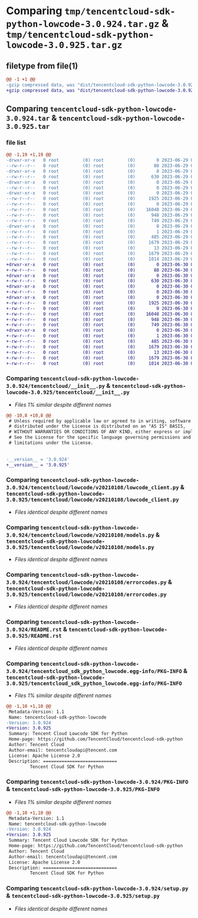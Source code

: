 # Comparing `tmp/tencentcloud-sdk-python-lowcode-3.0.924.tar.gz` & `tmp/tencentcloud-sdk-python-lowcode-3.0.925.tar.gz`

## filetype from file(1)

```diff
@@ -1 +1 @@
-gzip compressed data, was "dist/tencentcloud-sdk-python-lowcode-3.0.924.tar", last modified: Thu Jun 29 00:37:35 2023, max compression
+gzip compressed data, was "dist/tencentcloud-sdk-python-lowcode-3.0.925.tar", last modified: Fri Jun 30 02:17:14 2023, max compression
```

## Comparing `tencentcloud-sdk-python-lowcode-3.0.924.tar` & `tencentcloud-sdk-python-lowcode-3.0.925.tar`

### file list

```diff
@@ -1,19 +1,19 @@
-drwxr-xr-x   0 root         (0) root         (0)        0 2023-06-29 00:37:35.000000 tencentcloud-sdk-python-lowcode-3.0.924/
--rw-r--r--   0 root         (0) root         (0)       88 2023-06-29 00:37:35.000000 tencentcloud-sdk-python-lowcode-3.0.924/setup.cfg
-drwxr-xr-x   0 root         (0) root         (0)        0 2023-06-29 00:37:35.000000 tencentcloud-sdk-python-lowcode-3.0.924/tencentcloud/
--rw-r--r--   0 root         (0) root         (0)      630 2023-06-29 00:37:35.000000 tencentcloud-sdk-python-lowcode-3.0.924/tencentcloud/__init__.py
-drwxr-xr-x   0 root         (0) root         (0)        0 2023-06-29 00:37:35.000000 tencentcloud-sdk-python-lowcode-3.0.924/tencentcloud/lowcode/
--rw-r--r--   0 root         (0) root         (0)        0 2023-06-29 00:37:35.000000 tencentcloud-sdk-python-lowcode-3.0.924/tencentcloud/lowcode/__init__.py
-drwxr-xr-x   0 root         (0) root         (0)        0 2023-06-29 00:37:35.000000 tencentcloud-sdk-python-lowcode-3.0.924/tencentcloud/lowcode/v20210108/
--rw-r--r--   0 root         (0) root         (0)     1925 2023-06-29 00:37:35.000000 tencentcloud-sdk-python-lowcode-3.0.924/tencentcloud/lowcode/v20210108/lowcode_client.py
--rw-r--r--   0 root         (0) root         (0)        0 2023-06-29 00:37:35.000000 tencentcloud-sdk-python-lowcode-3.0.924/tencentcloud/lowcode/v20210108/__init__.py
--rw-r--r--   0 root         (0) root         (0)    16048 2023-06-29 00:37:35.000000 tencentcloud-sdk-python-lowcode-3.0.924/tencentcloud/lowcode/v20210108/models.py
--rw-r--r--   0 root         (0) root         (0)      948 2023-06-29 00:37:35.000000 tencentcloud-sdk-python-lowcode-3.0.924/tencentcloud/lowcode/v20210108/errorcodes.py
--rw-r--r--   0 root         (0) root         (0)      749 2023-06-29 00:37:35.000000 tencentcloud-sdk-python-lowcode-3.0.924/README.rst
-drwxr-xr-x   0 root         (0) root         (0)        0 2023-06-29 00:37:35.000000 tencentcloud-sdk-python-lowcode-3.0.924/tencentcloud_sdk_python_lowcode.egg-info/
--rw-r--r--   0 root         (0) root         (0)        1 2023-06-29 00:37:35.000000 tencentcloud-sdk-python-lowcode-3.0.924/tencentcloud_sdk_python_lowcode.egg-info/dependency_links.txt
--rw-r--r--   0 root         (0) root         (0)      485 2023-06-29 00:37:35.000000 tencentcloud-sdk-python-lowcode-3.0.924/tencentcloud_sdk_python_lowcode.egg-info/SOURCES.txt
--rw-r--r--   0 root         (0) root         (0)     1679 2023-06-29 00:37:35.000000 tencentcloud-sdk-python-lowcode-3.0.924/tencentcloud_sdk_python_lowcode.egg-info/PKG-INFO
--rw-r--r--   0 root         (0) root         (0)       13 2023-06-29 00:37:35.000000 tencentcloud-sdk-python-lowcode-3.0.924/tencentcloud_sdk_python_lowcode.egg-info/top_level.txt
--rw-r--r--   0 root         (0) root         (0)     1679 2023-06-29 00:37:35.000000 tencentcloud-sdk-python-lowcode-3.0.924/PKG-INFO
--rw-r--r--   0 root         (0) root         (0)     1014 2023-06-29 00:37:35.000000 tencentcloud-sdk-python-lowcode-3.0.924/setup.py
+drwxr-xr-x   0 root         (0) root         (0)        0 2023-06-30 02:17:14.000000 tencentcloud-sdk-python-lowcode-3.0.925/
+-rw-r--r--   0 root         (0) root         (0)       88 2023-06-30 02:17:14.000000 tencentcloud-sdk-python-lowcode-3.0.925/setup.cfg
+drwxr-xr-x   0 root         (0) root         (0)        0 2023-06-30 02:17:14.000000 tencentcloud-sdk-python-lowcode-3.0.925/tencentcloud/
+-rw-r--r--   0 root         (0) root         (0)      630 2023-06-30 02:17:14.000000 tencentcloud-sdk-python-lowcode-3.0.925/tencentcloud/__init__.py
+drwxr-xr-x   0 root         (0) root         (0)        0 2023-06-30 02:17:14.000000 tencentcloud-sdk-python-lowcode-3.0.925/tencentcloud/lowcode/
+-rw-r--r--   0 root         (0) root         (0)        0 2023-06-30 02:17:14.000000 tencentcloud-sdk-python-lowcode-3.0.925/tencentcloud/lowcode/__init__.py
+drwxr-xr-x   0 root         (0) root         (0)        0 2023-06-30 02:17:14.000000 tencentcloud-sdk-python-lowcode-3.0.925/tencentcloud/lowcode/v20210108/
+-rw-r--r--   0 root         (0) root         (0)     1925 2023-06-30 02:17:14.000000 tencentcloud-sdk-python-lowcode-3.0.925/tencentcloud/lowcode/v20210108/lowcode_client.py
+-rw-r--r--   0 root         (0) root         (0)        0 2023-06-30 02:17:14.000000 tencentcloud-sdk-python-lowcode-3.0.925/tencentcloud/lowcode/v20210108/__init__.py
+-rw-r--r--   0 root         (0) root         (0)    16048 2023-06-30 02:17:14.000000 tencentcloud-sdk-python-lowcode-3.0.925/tencentcloud/lowcode/v20210108/models.py
+-rw-r--r--   0 root         (0) root         (0)      948 2023-06-30 02:17:14.000000 tencentcloud-sdk-python-lowcode-3.0.925/tencentcloud/lowcode/v20210108/errorcodes.py
+-rw-r--r--   0 root         (0) root         (0)      749 2023-06-30 02:17:14.000000 tencentcloud-sdk-python-lowcode-3.0.925/README.rst
+drwxr-xr-x   0 root         (0) root         (0)        0 2023-06-30 02:17:14.000000 tencentcloud-sdk-python-lowcode-3.0.925/tencentcloud_sdk_python_lowcode.egg-info/
+-rw-r--r--   0 root         (0) root         (0)        1 2023-06-30 02:17:14.000000 tencentcloud-sdk-python-lowcode-3.0.925/tencentcloud_sdk_python_lowcode.egg-info/dependency_links.txt
+-rw-r--r--   0 root         (0) root         (0)      485 2023-06-30 02:17:14.000000 tencentcloud-sdk-python-lowcode-3.0.925/tencentcloud_sdk_python_lowcode.egg-info/SOURCES.txt
+-rw-r--r--   0 root         (0) root         (0)     1679 2023-06-30 02:17:14.000000 tencentcloud-sdk-python-lowcode-3.0.925/tencentcloud_sdk_python_lowcode.egg-info/PKG-INFO
+-rw-r--r--   0 root         (0) root         (0)       13 2023-06-30 02:17:14.000000 tencentcloud-sdk-python-lowcode-3.0.925/tencentcloud_sdk_python_lowcode.egg-info/top_level.txt
+-rw-r--r--   0 root         (0) root         (0)     1679 2023-06-30 02:17:14.000000 tencentcloud-sdk-python-lowcode-3.0.925/PKG-INFO
+-rw-r--r--   0 root         (0) root         (0)     1014 2023-06-30 02:17:14.000000 tencentcloud-sdk-python-lowcode-3.0.925/setup.py
```

### Comparing `tencentcloud-sdk-python-lowcode-3.0.924/tencentcloud/__init__.py` & `tencentcloud-sdk-python-lowcode-3.0.925/tencentcloud/__init__.py`

 * *Files 1% similar despite different names*

```diff
@@ -10,8 +10,8 @@
 # Unless required by applicable law or agreed to in writing, software
 # distributed under the License is distributed on an "AS IS" BASIS,
 # WITHOUT WARRANTIES OR CONDITIONS OF ANY KIND, either express or implied.
 # See the License for the specific language governing permissions and
 # limitations under the License.
 
 
-__version__ = '3.0.924'
+__version__ = '3.0.925'
```

### Comparing `tencentcloud-sdk-python-lowcode-3.0.924/tencentcloud/lowcode/v20210108/lowcode_client.py` & `tencentcloud-sdk-python-lowcode-3.0.925/tencentcloud/lowcode/v20210108/lowcode_client.py`

 * *Files identical despite different names*

### Comparing `tencentcloud-sdk-python-lowcode-3.0.924/tencentcloud/lowcode/v20210108/models.py` & `tencentcloud-sdk-python-lowcode-3.0.925/tencentcloud/lowcode/v20210108/models.py`

 * *Files identical despite different names*

### Comparing `tencentcloud-sdk-python-lowcode-3.0.924/tencentcloud/lowcode/v20210108/errorcodes.py` & `tencentcloud-sdk-python-lowcode-3.0.925/tencentcloud/lowcode/v20210108/errorcodes.py`

 * *Files identical despite different names*

### Comparing `tencentcloud-sdk-python-lowcode-3.0.924/README.rst` & `tencentcloud-sdk-python-lowcode-3.0.925/README.rst`

 * *Files identical despite different names*

### Comparing `tencentcloud-sdk-python-lowcode-3.0.924/tencentcloud_sdk_python_lowcode.egg-info/PKG-INFO` & `tencentcloud-sdk-python-lowcode-3.0.925/tencentcloud_sdk_python_lowcode.egg-info/PKG-INFO`

 * *Files 1% similar despite different names*

```diff
@@ -1,10 +1,10 @@
 Metadata-Version: 1.1
 Name: tencentcloud-sdk-python-lowcode
-Version: 3.0.924
+Version: 3.0.925
 Summary: Tencent Cloud Lowcode SDK for Python
 Home-page: https://github.com/TencentCloud/tencentcloud-sdk-python
 Author: Tencent Cloud
 Author-email: tencentcloudapi@tencent.com
 License: Apache License 2.0
 Description: ============================
         Tencent Cloud SDK for Python
```

### Comparing `tencentcloud-sdk-python-lowcode-3.0.924/PKG-INFO` & `tencentcloud-sdk-python-lowcode-3.0.925/PKG-INFO`

 * *Files 1% similar despite different names*

```diff
@@ -1,10 +1,10 @@
 Metadata-Version: 1.1
 Name: tencentcloud-sdk-python-lowcode
-Version: 3.0.924
+Version: 3.0.925
 Summary: Tencent Cloud Lowcode SDK for Python
 Home-page: https://github.com/TencentCloud/tencentcloud-sdk-python
 Author: Tencent Cloud
 Author-email: tencentcloudapi@tencent.com
 License: Apache License 2.0
 Description: ============================
         Tencent Cloud SDK for Python
```

### Comparing `tencentcloud-sdk-python-lowcode-3.0.924/setup.py` & `tencentcloud-sdk-python-lowcode-3.0.925/setup.py`

 * *Files identical despite different names*


